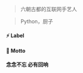 > 六朝古都的互联网手艺人


> Python，厨子


#### ⚡ Label


#### 🌱 Motto
**念念不忘 必有回响**




<!--
**Gzyjl/Gzyjl** is a ✨ _special_ ✨ repository because its `README.md` (this file) appears on your GitHub profile.

Here are some ideas to get you started:

- 🔭 I’m currently working on ...
- 🌱 I’m currently learning ...
- 👯 I’m looking to collaborate on ...
- 🤔 I’m looking for help with ...
- 💬 Ask me about ...
- 📫 How to reach me: ...
- 😄 Pronouns: ...
- ⚡ Fun fact: ...
-->
